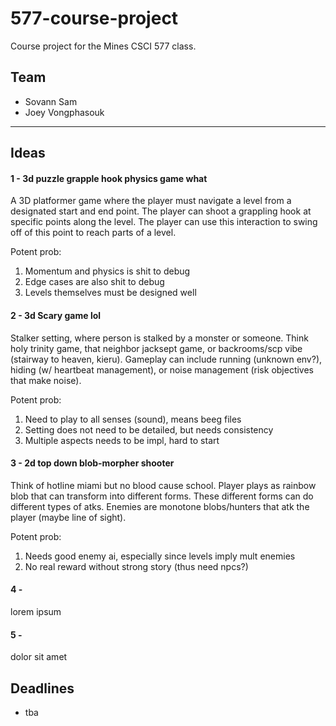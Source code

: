# 577-course-project
Course project for the Mines CSCI 577 class.

## Team
- Sovann Sam
- Joey Vongphasouk

---
## Ideas
#### 1 - 3d puzzle grapple hook physics game what
A 3D platformer game where the player must navigate a level from a designated start and end point. The player can shoot a grappling hook at specific points along the level. The player can use this interaction to swing off of this point to reach parts of a level.



Potent prob:
1. Momentum and physics is shit to debug
2. Edge cases are also shit to debug
3. Levels themselves must be designed well

#### 2 - 3d Scary game lol
Stalker setting, where person is stalked by a monster or someone. Think holy trinity game, that neighbor jacksept game, or backrooms/scp vibe (stairway to heaven, kieru). Gameplay can include running (unknown env?), hiding (w/ heartbeat management), or noise management (risk objectives that make noise).

Potent prob:
1. Need to play to all senses (sound), means beeg files
2. Setting does not need to be detailed, but needs consistency
3. Multiple aspects needs to be impl, hard to start

#### 3 - 2d top down blob-morpher shooter
Think of hotline miami but no blood cause school. Player plays as rainbow blob that can transform into different forms. These different forms can do different types of atks. Enemies are monotone blobs/hunters that atk the player (maybe line of sight).

Potent prob:
1. Needs good enemy ai, especially since levels imply mult enemies
2. No real reward without strong story (thus need npcs?)

#### 4 - 
lorem ipsum

#### 5 - 
dolor sit amet

## Deadlines
- tba